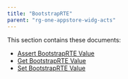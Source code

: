 ```yaml
---
title: "BootstrapRTE"
parent: "rg-one-appstore-widg-acts"
---
```


This section contains these documents:

* [Assert BootstrapRTE Value](rg-one-assert-bootstraprte-value)
* [Get BootstrapRTE Value](rg-one-get-bootstraprte-value)
* [Set BootstrapRTE Value](rg-one-set-bootstraprte-value)
